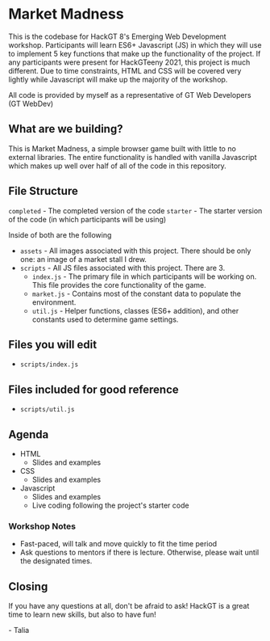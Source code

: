 # Market Madness
This is the codebase for HackGT 8's Emerging Web Development workshop. Participants will learn ES6+ Javascript (JS) in which they will use to implement 5 key functions that make up the functionality of the project. If any participants were present for HackGTeeny 2021, this project is much different. Due to time constraints, HTML and CSS will be covered very lightly while Javascript will make up the majority of the workshop.

All code is provided by myself as a representative of GT Web Developers (GT WebDev)

## What are we building?
This is Market Madness, a simple browser game built with little to no external libraries. The entire functionality is handled with vanilla Javascript which makes up well over half of all of the code in this repository.

## File Structure
`completed` - The completed version of the code
`starter` - The starter version of the code (in which participants will be using)

Inside of both are the following
- `assets` - All images associated with this project. There should be only one: an image of a market stall I drew.
- `scripts` - All JS files associated with this project. There are 3.
  - `index.js` - The primary file in which participants will be working on. This file provides the core functionality of the game.
  - `market.js` - Contains most of the constant data to populate the environment.
  - `util.js` - Helper functions, classes (ES6+ addition), and other constants used to determine game settings.

## Files you will edit
- `scripts/index.js`

## Files included for good reference
- `scripts/util.js`

## Agenda
- HTML
  - Slides and examples
- CSS
  - Slides and examples
- Javascript
  - Slides and examples
  - Live coding following the project's starter code

### Workshop Notes
- Fast-paced, will talk and move quickly to fit the time period
- Ask questions to mentors if there is lecture. Otherwise, please wait until the designated times.

## Closing
If you have any questions at all, don't be afraid to ask! HackGT is a great time to learn new skills, but also to have fun!

\- Talia
